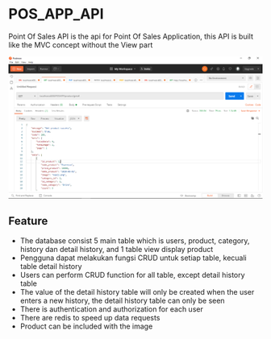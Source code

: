 # POS_APP_API
Point Of Sales API is the api for Point Of Sales Application, this API is built like the MVC concept without the View part

![image](https://github.com/syamsanur/POS_APP_API/blob/master/arka_pos_app_api.png)

## Feature
- The database consist 5 main table which is users, product, category, history dan detail history, and 1 table view display product
- Pengguna dapat melakukan fungsi CRUD untuk setiap table, kecuali table detail history
- Users can perform CRUD function for all table, except detail history table
- The value of the detail history table will only be created when the user enters a new history, the detail history table can only be seen
- There is authentication and authorization for each user
- There are redis to speed up data requests
- Product can be included with the image
